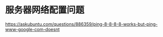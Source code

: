 # 服务器网络配置问题
https://askubuntu.com/questions/886359/ping-8-8-8-8-works-but-ping-www-google-com-doesnt
